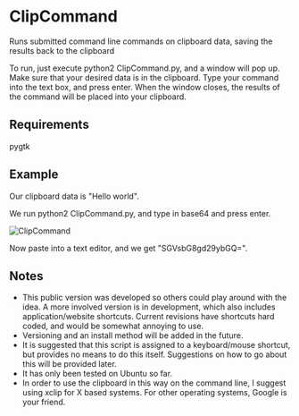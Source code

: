 ClipCommand
===========

Runs submitted command line commands on clipboard data, saving the results back to the clipboard

To run, just execute python2 ClipCommand.py, and a window will pop up. Make sure that your desired data is in the clipboard. Type your command into the text box, and press enter. When the window closes, the results of the command will be placed into your clipboard.

Requirements
------------
pygtk

Example
-------
Our clipboard data is "Hello world".

We run python2 ClipCommand.py, and type in base64 and press enter.

![ClipCommand](http://i.imgur.com/lXJ6N4m.png)

Now paste into a text editor, and we get "SGVsbG8gd29ybGQ=".

Notes
-----
 - This public version was developed so others could play around with the idea. A more involved version is in development, which also includes application/website shortcuts. Current revisions have shortcuts hard coded, and would be somewhat annoying to use.
 - Versioning and an install method will be added in the future.
 - It is suggested that this script is assigned to a keyboard/mouse shortcut, but provides no means to do this itself. Suggestions on how to go about this will be provided later.
 - It has only been tested on Ubuntu so far.
 - In order to use the clipboard in this way on the command line, I suggest using xclip for X based systems. For other operating systems, Google is your friend.